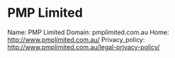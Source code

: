 
# PMP Limited

Name: PMP Limited
Domain: pmplimited.com.au
Home: http://www.pmplimited.com.au/
Privacy_policy: http://www.pmplimited.com.au/legal-privacy-policy/
